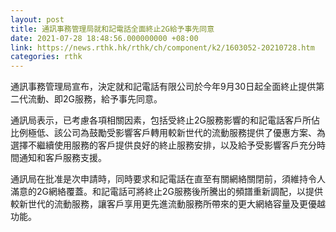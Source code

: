 ```yaml
---
layout: post
title: 通訊事務管理局就和記電話全面終止2G給予事先同意
date: 2021-07-28 18:48:56.000000000 +08:00
link: https://news.rthk.hk/rthk/ch/component/k2/1603052-20210728.htm
categories: rthk
---
```


通訊事務管理局宣布，決定就和記電話有限公司於今年9月30日起全面終止提供第二代流動、即2G服務，給予事先同意。
 
通訊局表示，已考慮各項相關因素，包括受終止2G服務影響的和記電話客戶所佔比例極低、該公司為鼓勵受影響客戶轉用較新世代的流動服務提供了優惠方案、為選擇不繼續使用服務的客戶提供良好的終止服務安排，以及給予受影響客戶充分時間通知和客戶服務支援。

通訊局在批准是次申請時，同時要求和記電話在直至有關網絡關閉前，須維持令人滿意的2G網絡覆蓋。和記電話可將終止2G服務後所騰出的頻譜重新調配，以提供較新世代的流動服務，讓客戶享用更先進流動服務所帶來的更大網絡容量及更優越功能。
